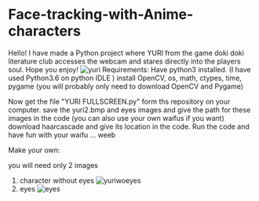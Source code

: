 # Face-tracking-with-Anime-characters
Hello! I have made a Python project where YURI from the game doki doki literature club accesses the webcam and stares directly into the players soul. Hope you enjoy!
![yuri](https://user-images.githubusercontent.com/35966791/40912244-9fc80280-680e-11e8-919f-26e3ff87865c.png)
Requirements:
  Have python3 installed. (I have used Python3.6 on python IDLE )
  install OpenCV, os, math, ctypes, time, pygame (you will probably only need to download OpenCV and Pygame)
  
Now get the file "YURI FULLSCREEN.py" form ths repository on your computer.
save the yuri2.bmp and eyes images and give the path for these images in the code (you can also use your own waifus if you want)
download haarcascade and give its location in the code.
Run the code and have fun with your waifu ... weeb

Make your own:

you will need only 2 images
1) character without eyes
![yuriwoeyes](https://user-images.githubusercontent.com/35966791/40912612-b3ba4248-680f-11e8-9158-2d817d8e9cc9.png)
2) eyes
![eyes](https://user-images.githubusercontent.com/35966791/40912623-bc9576ee-680f-11e8-8f2e-060f8d1dc039.png)
